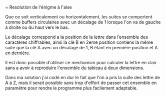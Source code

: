= Resolution de l'énigme à l'aise

Que ce soit verticalement ou horizontalement, les suites se comportent comme buffers circulaires
avec un décalage de 1 lorsque l'on va de gauche à droite ou du haut vers le bas.

Le décalage correspond a la position de la lettre dans l’ensemble des caractères chiffrables,
ainsi la clè B en 2eme position contiens la même suite que la clé A avec un décalage de 1,
B étant en première position et A en dernière.

Il est donc  possible d'utiliser ce mechanism pour calculer la lettre en clair sans a avoir à
reproduire l'ensemble du tableau à deux dimensions.

Dans ma solution j'ai codé en dur le fait que l'on a pris la suite des lettre de A à Z, mais il serait
possible sans trop d'effort de passer cet ensemble en paramètre pour rendre le programme plus facilement
adaptable.

